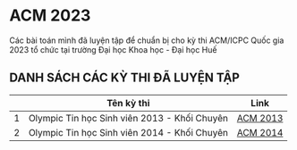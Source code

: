 # ACM 2023

Các bài toán mình đã luyện tập để chuẩn bị cho kỳ thi ACM/ICPC Quốc gia 2023 tổ chức tại trường Đại học Khoa học - Đại học Huế

## DANH SÁCH CÁC KỲ THI ĐÃ LUYỆN TẬP

|     | Tên kỳ thi                                   | Link                                                          |
| --- | -------------------------------------------- | ------------------------------------------------------------- |
| 1   | Olympic Tin học Sinh viên 2013 - Khối Chuyên | [ACM 2013](https://github.com/P-ro-VL/ACM2023/tree/main/2013) |
| 2   | Olympic Tin học Sinh viên 2014 - Khối Chuyên | [ACM 2014](https://github.com/P-ro-VL/ACM2023/tree/main/2014) |
